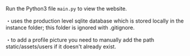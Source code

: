 Run the Python3 file `main.py` to view the website.

・uses the production level sqlite database which is stored locally in the instance folder; this folder is ignored with .gitignore.

・to add a profile picture you need to manually add the path static/assets/users if it doesn't already exist.